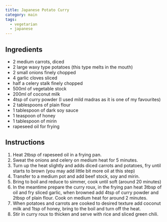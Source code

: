 ```yaml
---
title: Japanese Potato Curry
category: main
tags:
  - vegetarian
  - japanese
---
```


## Ingredients

- 2 medium carrots, diced
- 2 large waxy type potatoes (this type melts in the mouth)
- 2 small onions finely chopped
- 4 garlic cloves sliced
- half a celery stalk finely chopped
- 500ml of vegetable stock
- 200ml of coconut milk
- 4tsp of curry powder (I used mild madras as it is one of my favourites)
- 2 tablespoons of plain flour
- 1 tablespoon of dark soy sauce
- 1 teaspoon of honey
- 1 tablespoon of mirin
- rapeseed oil for frying

## Instructions

1. Heat 2tbsp of rapeseed oil in a frying pan.
2. Sweat the onions and celery on medium heat for 5 minutes.
3. Turn up the heat slightly and adds diced carrots and potatoes, fry until starts to brown (you may add little bit more oil at this step)
4. Transfer to a medium pot and add beef stock, soy and mirin.
5. Bring to boil and reduce to simmer, cook until soft (around 20 minutes)
6. In the meantime prepare the curry roux, in the frying pan heat 3tbsp of oil and fry sliced garlic, when browned add 4tsp of curry powder and 2tbsp of plain flour. Cook on medium heat for around 2 minutes.
7. When potatoes and carrots are cooked to desired texture add coconut milk and 1tsp of honey, bring to the boil and turn off the heat.
8. Stir in curry roux to thicken and serve with rice and sliced green chili.
